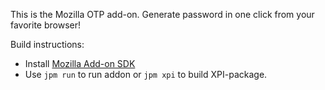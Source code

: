 This is the Mozilla OTP add-on. Generate password in one click from your favorite browser!

Build instructions:

* Install [Mozilla Add-on SDK](https://developer.mozilla.org/en-US/Add-ons/SDK)
* Use `jpm run` to run addon or `jpm xpi` to build XPI-package.